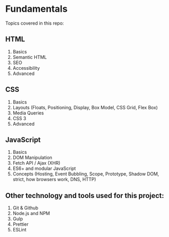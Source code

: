 

# Fundamentals

Topics covered in this repo:

## HTML

1. Basics
2. Semantic HTML
3. SEO
4. Accessibility
5. Advanced

## CSS 

1. Basics
2. Layouts (Floats, Positioning, Display, Box Model, CSS Grid, Flex Box)
3. Media Queries
4. CSS 3
5. Advanced

## JavaScript

1. Basics
2. DOM Manipulation
3. Fetch API / Ajax (XHR)
4. ES6+ and modular JavaScript
5. Concepts (Hosting, Event Bubbling, Scope, Prototype, Shadow DOM, strict, how browsers work, DNS, HTTP)

## Other technology and tools used for this project:

1. Git & Github
2. Node.js and NPM
3. Gulp
4. Prettier
5. ESLint

